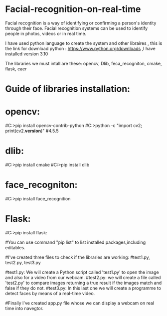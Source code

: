 # Facial-recognition-on-real-time

Facial recognition is a way of identifying or confirming a person's identity through their face. Facial recognition systems can be used to identify people in photos, videos or in real time.


I have used python language to create the system and other libraires , this is the link for download python : https://www.python.org/downloads ,I have installed version 3.10

The libraries we must intall are these: opencv, Dlib, feca_recogniton, cmake, flask, caer


# Guide of libraries installation:

#  opencv:
#C:\>pip install opencv-contrib-python
#C:\>python -c "import cv2; print(cv2.__version__)"
#4.5.5


#  dlib:
#C:\>pip install cmake
#C:\>pip install dlib

#  face_recogniton:
#C:\>pip install face_recognition

#  Flask:
#C:\>pip install flask:

#You can use command "pip list" to list installed packages,including editables.

#I've created three files to check if the libraries are working:
#test1.py, test2.py, test3.py

#test1.py: We will create a Python script called 'test1.py' to open the image and also for a video from our webcam.
#test2.py: we will create a file called 'test2.py' to compare images returning a true result if the images match and false if they do not.
#test3.py: In this last one we will create a programme to detect faces by means of a real-time video. 
 
#Finally I've created app.py file whose we can display a webcam on real time into navegtor.
